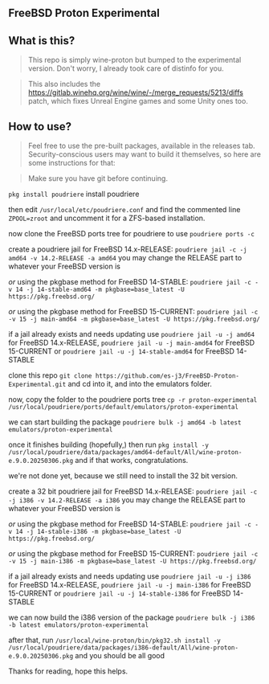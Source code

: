 ## FreeBSD Proton Experimental

## What is this?
> This repo is simply wine-proton but bumped to the experimental version. Don't worry, I already took care of distinfo for you.

> This also includes the https://gitlab.winehq.org/wine/wine/-/merge_requests/5213/diffs patch, which fixes Unreal Engine games and some Unity ones too.

## How to use?
> Feel free to use the pre-built packages, available in the releases tab. Security-conscious users may want to build it themselves, so here are some instructions for that:

> Make sure you have git before continuing.

```pkg install poudriere``` install poudriere

then edit ```/usr/local/etc/poudriere.conf``` and find the commented line ```ZPOOL=zroot``` and uncomment it for a ZFS-based installation.

now clone the FreeBSD ports tree for poudriere to use ```poudriere ports -c```

create a poudriere jail for FreeBSD 14.x-RELEASE: ```poudriere jail -c -j amd64 -v 14.2-RELEASE -a amd64``` you may change the RELEASE part to whatever your FreeBSD version is

*or* using the pkgbase method for FreeBSD 14-STABLE: ```poudriere jail -c -v 14 -j 14-stable-amd64 -m pkgbase=base_latest -U https://pkg.freebsd.org/```

*or* using the pkgbase method for FreeBSD 15-CURRENT: ```poudriere jail -c -v 15 -j main-amd64 -m pkgbase=base_latest -U https://pkg.freebsd.org/```

if a jail already exists and needs updating use ```poudriere jail -u -j amd64``` for FreeBSD 14.x-RELEASE, ```poudriere jail -u -j main-amd64``` for FreeBSD 15-CURRENT or ```poudriere jail -u -j 14-stable-amd64``` for FreeBSD 14-STABLE

clone this repo ```git clone https://github.com/es-j3/FreeBSD-Proton-Experimental.git``` and cd into it, and into the emulators folder.

now, copy the folder to the poudriere ports tree ```cp -r proton-experimental /usr/local/poudriere/ports/default/emulators/proton-experimental``` 

we can start building the package ```poudriere bulk -j amd64 -b latest emulators/proton-experimental```

once it finishes building (hopefully,) then run ```pkg install -y /usr/local/poudriere/data/packages/amd64-default/All/wine-proton-e.9.0.20250306.pkg``` and if that works, congratulations. 

we're not done yet, because we still need to install the 32 bit version.

create a 32 bit poudriere jail for FreeBSD 14.x-RELEASE: ```poudriere jail -c -j i386 -v 14.2-RELEASE -a i386``` you may change the RELEASE part to whatever your FreeBSD version is

*or* using the pkgbase method for FreeBSD 14-STABLE: ```poudriere jail -c -v 14 -j 14-stable-i386 -m pkgbase=base_latest -U https://pkg.freebsd.org/```

*or* using the pkgbase method for FreeBSD 15-CURRENT: ```poudriere jail -c -v 15 -j main-i386 -m pkgbase=base_latest -U https://pkg.freebsd.org/```

if a jail already exists and needs updating use ```poudriere jail -u -j i386``` for FreeBSD 14.x-RELEASE, ```poudriere jail -u -j main-i386``` for FreeBSD 15-CURRENT or ```poudriere jail -u -j 14-stable-i386``` for FreeBSD 14-STABLE

we can now build the i386 version of the package ```poudriere bulk -j i386 -b latest emulators/proton-experimental```

after that, run ```/usr/local/wine-proton/bin/pkg32.sh install -y /usr/local/poudriere/data/packages/i386-default/All/wine-proton-e.9.0.20250306.pkg``` and you should be all good

Thanks for reading, hope this helps.
